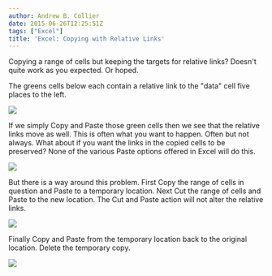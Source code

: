 ```yaml
---
author: Andrew B. Collier
date: 2015-06-26T12:25:51Z
tags: ["Excel"]
title: 'Excel: Copying with Relative Links'
---
```


<!--more-->

Copying a range of cells but keeping the targets for relative links? Doesn't quite work as you expected. Or hoped.

The greens cells below each contain a relative link to the "data" cell five places to the left.

<img src="/img/2015/06/copy-rel-links-1.png">

If we simply Copy and Paste those green cells then we see that the relative links move as well. This is often what you want to happen. Often but not always. What about if you want the links in the copied cells to be preserved? None of the various Paste options offered in Excel will do this.

<img src="/img/2015/06/copy-rel-links-2.png">

But there is a way around this problem. First Copy the range of cells in question and Paste to a temporary location. Next Cut the range of cells and Paste to the new location. The Cut and Paste action will not alter the relative links.

<img src="/img/2015/06/copy-rel-links-3.png">

Finally Copy and Paste from the temporary location back to the original location. Delete the temporary copy.

<img src="/img/2015/06/copy-rel-links-4.png">
